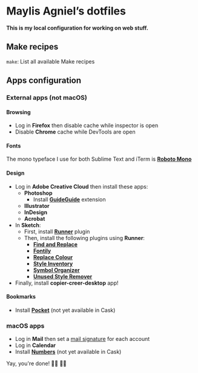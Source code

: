 # Maylis Agniel’s dotfiles
**This is my local configuration for working on web stuff.**

## Make recipes
`make`: List all available Make recipes

## Apps configuration

### External apps (not macOS)

#### Browsing
* Log in **Firefox** then disable cache while inspector is open
* Disable **Chrome** cache while DevTools are open

#### Fonts
The mono typeface I use for both Sublime Text and iTerm is [**Roboto Mono**](https://fonts.google.com/specimen/Roboto+Mono)

#### Design
* Log in **Adobe Creative Cloud** then install these apps:
  * **Photoshop**
    * Install [**GuideGuide**](https://guideguide.me/documentation/) extension
  * **Illustrator**
  * **InDesign**
  * **Acrobat**
* In **Sketch**:
  * First, install [**Runner**](https://sketchrunner.com) plugin
  * Then, install the following plugins using **Runner**:
    * [**Find and Replace**](https://github.com/thierryc/Sketch-Find-And-Replace)
    * [**Fontily**](https://github.com/partyka1/Fontily)
    * [**Replace Colour**](https://github.com/lewishowles/sketch-replace-colour)
    * [**Style Inventory**](https://github.com/getflourish/Sketch-Style-Inventory)
    * [**Symbol Organizer**](https://github.com/sonburn/symbol-organizer)
    * [**Unused Style Remover**](https://github.com/sonburn/unused-style-remover)
* Finally, install **copier-creer-desktop** app!

#### Bookmarks
* Install [**Pocket**](https://itunes.apple.com/app/pocket/id568494494) (not yet available in Cask)

### macOS apps
* Log in **Mail** then set a [mail signature](https://github.com/wearemd/wearemd_mail_signatures) for each account
* Log in **Calendar**
* Install [**Numbers**](https://itunes.apple.com/app/numbers/id409203825) (not yet available in Cask)

Yay, you're done! 👏🏻 👏🏻
